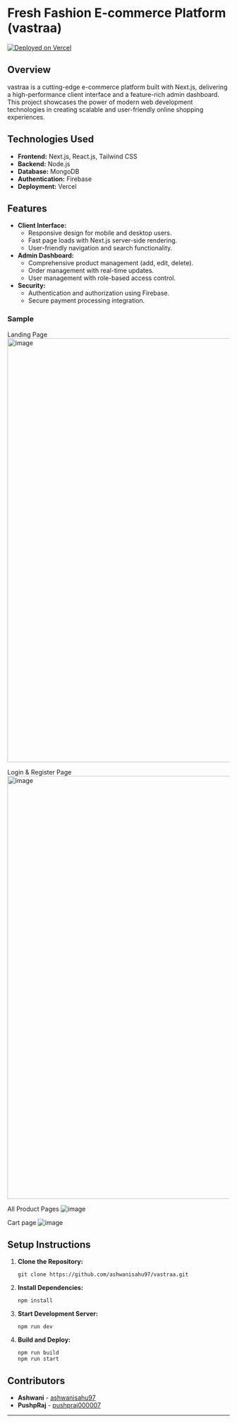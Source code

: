 # Fresh Fashion E-commerce Platform (vastraa)

[![Deployed on Vercel](https://vercel.com/button)](https://vastraa-olive.vercel.app/)

## Overview

vastraa is a cutting-edge e-commerce platform built with Next.js, delivering a high-performance client interface and a feature-rich admin dashboard. This project showcases the power of modern web development technologies in creating scalable and user-friendly online shopping experiences.

## Technologies Used

*   **Frontend:** Next.js, React.js, Tailwind CSS
*   **Backend:** Node.js
*   **Database:** MongoDB
*   **Authentication:** Firebase
*   **Deployment:** Vercel

## Features

*   **Client Interface:**
    *   Responsive design for mobile and desktop users.
    *   Fast page loads with Next.js server-side rendering.
    *   User-friendly navigation and search functionality.
*   **Admin Dashboard:**
    *   Comprehensive product management (add, edit, delete).
    *   Order management with real-time updates.
    *   User management with role-based access control.
*   **Security:**
    *   Authentication and authorization using Firebase.
    *   Secure payment processing integration.
 
      
### Sample 
Landing Page 
<img width="959" alt="image" src="https://github.com/pushpraj15295/Fresh-fashion/assets/101568029/4501d2a1-2ce7-4ac9-a571-2d7e4b7094a4">

Login & Register Page 
<img width="957" alt="image" src="https://github.com/pushpraj15295/Fresh-fashion/assets/101568029/be5ed676-639e-4305-9861-044aad064fc7">

All Product Pages 
![image](https://github.com/pushpraj15295/Fresh-fashion/assets/101568029/a158c405-a99c-4b56-9663-dcb8cee9bcc0)

Cart page 
![image](https://github.com/pushpraj15295/Fresh-fashion/assets/101568029/e2e05954-b4cb-4357-ad72-a2576dfdd050)


## Setup Instructions

1.  **Clone the Repository:**

    ```
    git clone https://github.com/ashwanisahu97/vastraa.git
    ```

2.  **Install Dependencies:**

    ```
    npm install
    ```

3.  **Start Development Server:**

    ```
    npm run dev
    ```

4.  **Build and Deploy:**

    ```
    npm run build
    npm run start
    ```

## Contributors

*   **Ashwani** - [ashwanisahu97](https://github.com/ashwanisahu97)
*   **PushpRaj** - [pushpraj000007](https://github.com/pushpraj000007)

---
